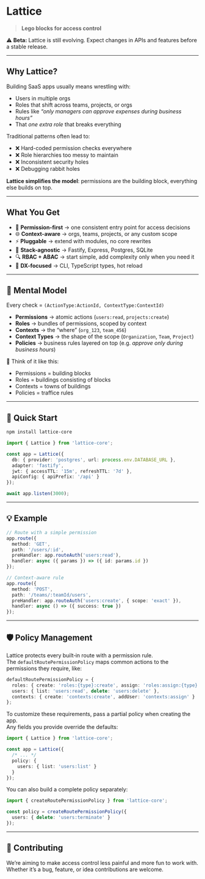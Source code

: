 # Lattice

> **Lego blocks for access control**

⚠️ **Beta:** Lattice is still evolving. Expect changes in APIs and features before a stable release.

---

## Why Lattice?

Building SaaS apps usually means wrestling with:

* Users in multiple orgs
* Roles that shift across teams, projects, or orgs
* Rules like *“only managers can approve expenses during business hours”*
* That *one extra role* that breaks everything

Traditional patterns often lead to:

* ❌ Hard-coded permission checks everywhere
* ❌ Role hierarchies too messy to maintain
* ❌ Inconsistent security holes
* ❌ Debugging rabbit holes

**Lattice simplifies the model**: permissions are the building block, everything else builds on top.

---

## What You Get

* 🔑 **Permission-first** → one consistent entry point for access decisions
* 🌐 **Context-aware** → orgs, teams, projects, or any custom scope
* ⚡ **Pluggable** → extend with modules, no core rewrites
* 🧩 **Stack-agnostic** → Fastify, Express, Postgres, SQLite
* 🔍 **RBAC + ABAC** → start simple, add complexity only when you need it
* 🚀 **DX-focused** → CLI, TypeScript types, hot reload

---

## 🧠 Mental Model

Every check = `(ActionType:ActionId, ContextType:ContextId)`

* **Permissions** → atomic actions (`users:read`, `projects:create`)
* **Roles** → bundles of permissions, scoped by context
* **Contexts** → the “where” (`org_123`, `team_456`)
* **Context Types** → the shape of the scope (`Organization`, `Team`, `Project`)
* **Policies** → business rules layered on top (e.g. *approve only during business hours*)

🔑 Think of it like this:

* Permissions = building blocks
* Roles = buildings consisting of blocks
* Contexts = towns of buildings
* Policies = traffice rules

---

## 🚀 Quick Start

```bash
npm install lattice-core
```

```ts
import { Lattice } from 'lattice-core';

const app = Lattice({
  db: { provider: 'postgres', url: process.env.DATABASE_URL },
  adapter: 'fastify',
  jwt: { accessTTL: '15m', refreshTTL: '7d' },
  apiConfig: { apiPrefix: '/api' }
});

await app.listen(3000);
```

---

## 💡 Example

```ts
// Route with a simple permission
app.route({
  method: 'GET',
  path: '/users/:id',
  preHandler: app.routeAuth('users:read'),
  handler: async ({ params }) => ({ id: params.id })
});

// Context-aware rule
app.route({
  method: 'POST',
  path: '/teams/:teamId/users',
  preHandler: app.routeAuth('users:create', { scope: 'exact' }),
  handler: async () => ({ success: true })
});
```

---

## 🛡️ Policy Management

Lattice protects every built‑in route with a permission rule.  
The `defaultRoutePermissionPolicy` maps common actions to the permissions they require, like:

```ts
defaultRoutePermissionPolicy = {
  roles: { create: 'roles:{type}:create', assign: 'roles:assign:{type}' },
  users: { list: 'users:read', delete: 'users:delete' },
  contexts: { create: 'contexts:create', addUser: 'contexts:assign' }
};
```

To customize these requirements, pass a partial policy when creating the app.  
Any fields you provide override the defaults:

```ts
import { Lattice } from 'lattice-core';

const app = Lattice({
  /* ... */
  policy: {
    users: { list: 'users:list' }
  }
});
```

You can also build a complete policy separately:

```ts
import { createRoutePermissionPolicy } from 'lattice-core';

const policy = createRoutePermissionPolicy({
  users: { delete: 'users:terminate' }
});
```

---

## 🤝 Contributing

We’re aiming to make access control less painful and more fun to work with.
Whether it’s a bug, feature, or idea contributions are welcome.
